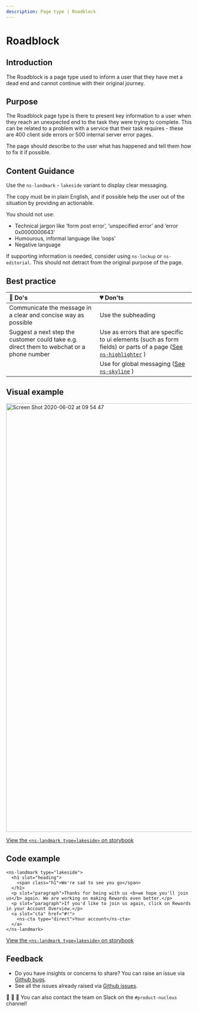 ```yaml
---
description: Page type | Roadblock
---
```


# Roadblock

## Introduction

The Roadblock is a page type used to inform a user that they have met a dead end and cannot continue with their original journey.

## Purpose

The Roadblock page type is there to present key information to a user when they reach an unexpected end to the task they were trying to complete. This can be related to a problem with a service that their task requires - these are 400 client side errors or 500 internal server error pages.

The page should describe to the user what has happened and tell them how to fix it if possible.

## Content Guidance

Use the `ns-landmark` - `lakeside` variant to display clear messaging.

The copy must be in plain English, and if possible help the user out of the situation by providing an actionable.

You should not use:

- Technical jargon like ‘form post error’, ‘unspecified error’ and ‘error 0x0000000643’
- Humourous, informal language like ‘oops’
- Negative language

If supporting information is needed, consider using `ns-lockup` or `ns-editorial`. This should not detract from the original purpose of the page.

## Best practice

| 💚 Do's | 💔 Don'ts |
| :---  | :---  |
| Communicate the message in a clear and concise way as possible | Use the subheading |
| Suggest a next step the customer could take e.g. direct them to webchat or a phone number | Use as errors that are specific to ui elements (such as form fields) or parts of a page ([See `ns-highlighter`](https://docs.britishgas.design/components/ns-highlighter) ) |
|  | Use for global messaging ([See `ns-skyline`](https://docs.britishgas.design/components/ns-skyline) ) |

## Visual example

<img width="1160" alt="Screen Shot 2020-06-02 at 09 54 47" src="https://user-images.githubusercontent.com/45626534/83500827-31d16b80-a4b7-11ea-9e53-315c9108950a.png">

[View the `<ns-landmark type=lakeside>` on storybook](https://www.britishgas.co.uk/nucleus/demo/index.html?path=/story/ns-landmark--lakeside)

## Code example

```markup
<ns-landmark type="lakeside">
  <h1 slot="heading">
    <span class="h1">We're sad to see you go</span>
  </h1>
  <p slot="paragraph">Thanks for being with us <b>we hope you'll join us</b> again. We are working on making Rewards even better.</p>
  <p slot="paragraph">If you'd like to join us again, click on Rewards in your Account Overview.</p>
  <a slot="cta" href="#!">
    <ns-cta type="direct">Your account</ns-cta>
  </a>
</ns-landmark>
```
[View the `<ns-landmark type=lakeside>` on storybook](https://www.britishgas.co.uk/nucleus/demo/index.html?path=/story/ns-landmark--lakeside)

## Feedback

* Do you have insights or concerns to share? You can raise an issue via [Github bugs](https://github.com/ConnectedHomes/nucleus/issues/new?assignees=&labels=Bug&template=a--bug-report.md&title=[bug]%20[page-type-roadblock]).
* See all the issues already raised via [Github issues](https://github.com/connectedHomes/nucleus/issues?utf8=%E2%9C%93&q=is%3Aopen+is%3Aissue+label%3ABug+[page-type-roadblock]).

💩 🎉 🦄 You can also contact the team on Slack on the `#product-nucleus` channel!
